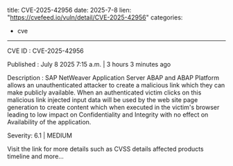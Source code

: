  
title: CVE-2025-42956
date: 2025-7-8
lien: "https://cvefeed.io/vuln/detail/CVE-2025-42956"
categories:
  - cve
---

CVE ID : CVE-2025-42956

Published :  July 8
2025
7:15 a.m. | 3 hours
3 minutes ago

Description : SAP NetWeaver Application Server ABAP and ABAP Platform allows an unauthenticated attacker to create a malicious link which they can make publicly available. When an authenticated victim clicks on this malicious link
injected input data will be used by the web site page generation to create content which when executed in the victim's browser leading to low impact on Confidentiality and Integrity with no effect on Availability of the application.

Severity: 6.1 | MEDIUM

Visit the link for more details
such as CVSS details
affected products
timeline
and more...
